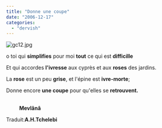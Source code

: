 ```yaml
---
title: "Donne une coupe"
date: "2006-12-17"
categories: 
  - "dervish"
---
```


![gc12.jpg](/uploads/2006/12/gc12.kucukresim.jpg)

o toi qui **simplifies** pour moi **tout** ce qui est **difficille**

Et qui accordes **l'ivresse** aux cyprès et aux **roses** des jardins.

La **rose** est un peu **grise**, et l'épine est **ivre-morte**;

Donne encore **une coupe** pour qu'elles se **retrouvent.**

                                                                                                                                         **Mevlânâ**

Traduit:**A.H.Tchelebi**
